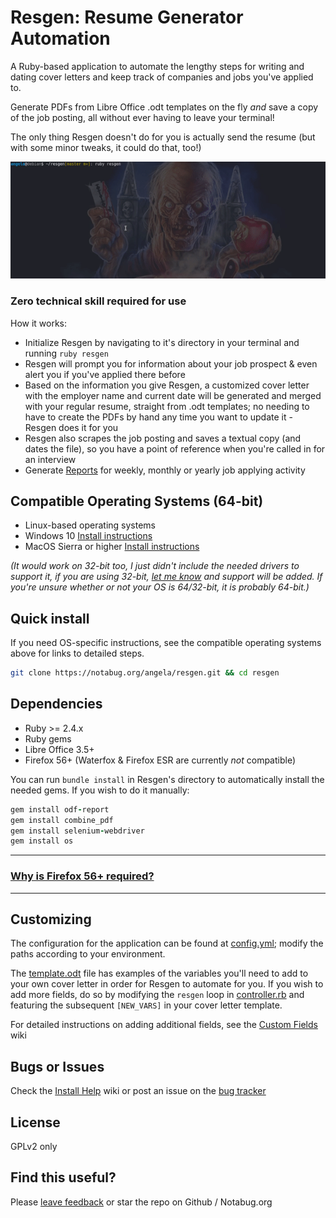 # Resgen: Resume Generator Automation
A Ruby-based application to automate the lengthy steps for writing and dating cover letters and keep track of companies and jobs you've applied to.

Generate PDFs from Libre Office .odt templates on the fly *and* save a copy of the job posting, all without ever having to leave your terminal!

The only thing Resgen doesn't do for you is actually send the resume (but with some minor tweaks, it could do that, too!)

![Resgen in action](resgen.gif)

### Zero technical skill required for use
How it works:
- Initialize Resgen by navigating to it's directory in your terminal and running `ruby resgen`
- Resgen will prompt you for information about your job prospect &amp; even alert you if you've applied there before
- Based on the information you give Resgen, a customized cover letter with the employer name and current date will be generated and merged with your regular resume, straight from .odt templates; no needing to have to create the PDFs by hand any time you want to update it - Resgen does it for you
- Resgen also scrapes the job posting and saves a textual copy (and dates the  file), so you have a point of reference when you're called in for an interview
- Generate [Reports](https://notabug.org/angela/resgen/wiki/Reports) for weekly, monthly or yearly job applying activity

## Compatible Operating Systems (64-bit)
- Linux-based operating systems
- Windows 10 [Install instructions](https://notabug.org/angela/resgen/wiki/Windows-Install)
- MacOS Sierra or higher [Install instructions](https://notabug.org/angela/resgen/wiki/Mac-Install)

*(It would work on 32-bit too, I just didn't include the needed drivers to support it, if you are using 32-bit, [let me know](https://notabug.org/angela/resgen/issues) and support will be added.  If you're unsure whether or not your OS is 64/32-bit, it is probably 64-bit.)*
## Quick install
If you need OS-specific instructions, see the compatible operating systems above for links to detailed steps.
```bash
git clone https://notabug.org/angela/resgen.git && cd resgen
```

## Dependencies

- Ruby >= 2.4.x
- Ruby gems
- Libre Office 3.5+
- Firefox 56+ (Waterfox &amp; Firefox ESR are currently *not* compatible)

You can run `bundle install` in Resgen's directory to automatically install the needed gems.  If you wish to do it manually:

```ruby
gem install odf-report
gem install combine_pdf
gem install selenium-webdriver
gem install os
```

***
### [Why is Firefox 56+ required?](https://notabug.org/angela/resgen/wiki/Why-Firefox)

***

## Customizing
The configuration for the application can be found at [config.yml](config.yml); modify the paths according to your environment.

The [template.odt](templates/template.odt) file has examples of the variables you'll need to add to your own cover letter in order for Resgen to automate for you.  If you wish to add more fields, do so by modifying the `resgen` loop in [controller.rb](classes/controller.rb) and featuring the subsequent `[NEW_VARS]` in your cover letter template.

For detailed instructions on adding additional fields, see the [Custom Fields](https://notabug.org/angela/resgen/wiki/Custom-Fields) wiki

## Bugs or Issues
Check the [Install Help](https://notabug.org/angela/resgen/wiki/install-help) wiki or post an issue on the [bug tracker](https://notabug.org/angela/resgen/issues)

## License
GPLv2 only

## Find this useful?
Please [leave feedback](https://notabug.org/angela/resgen/issues) or star the repo on Github / Notabug.org
